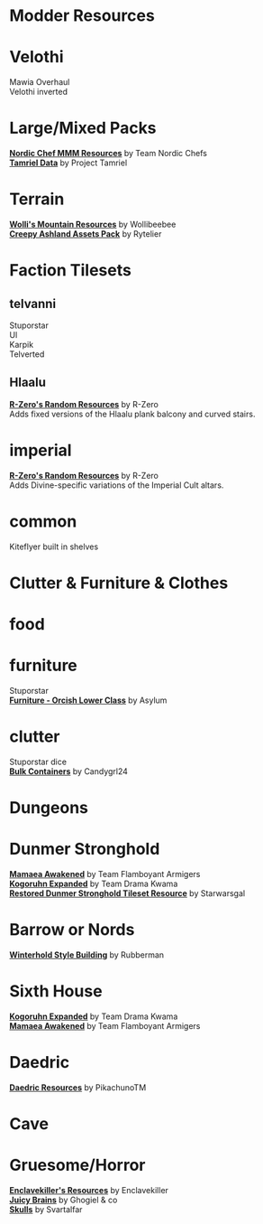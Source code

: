 # Modder Resources
# Velothi
Mawia Overhaul  
Velothi inverted  

# Large/Mixed Packs
[**Nordic Chef MMM Resources**](https://www.nexusmods.com/morrowind/mods/46142) by Team Nordic Chefs  
[**Tamriel Data**](https://www.nexusmods.com/morrowind/mods/44537) by Project Tamriel  

# Terrain
[**Wolli's Mountain Resources**](https://www.nexusmods.com/morrowind/mods/46483) by Wollibeebee  
[**Creepy Ashland Assets Pack**](https://www.nexusmods.com/morrowind/mods/46228) by Rytelier  

# Faction Tilesets

## telvanni
Stuporstar  
Ul  
Karpik  
Telverted  

## Hlaalu
[**R-Zero's Random Resources**](https://www.nexusmods.com/morrowind/mods/43729) by R-Zero  
Adds fixed versions of the Hlaalu plank balcony and curved stairs.  

# imperial
[**R-Zero's Random Resources**](https://www.nexusmods.com/morrowind/mods/43729) by R-Zero  
Adds Divine-specific variations of the Imperial Cult altars.  

# common
Kiteflyer built in shelves  

# Clutter & Furniture & Clothes
# food

# furniture
Stuporstar  
[**Furniture - Orcish Lower Class**](https://www.nexusmods.com/morrowind/mods/42513) by Asylum  

# clutter
Stuporstar dice  
[**Bulk Containers**](https://www.nexusmods.com/morrowind/mods/44699) by Candygrl24  

# Dungeons
# Dunmer Stronghold
[**Mamaea Awakened**](https://www.nexusmods.com/morrowind/mods/46096) by Team Flamboyant Armigers  
[**Kogoruhn Expanded**](https://www.nexusmods.com/morrowind/mods/46098) by Team Drama Kwama  
[**Restored Dunmer Stronghold Tileset Resource**](https://www.nexusmods.com/morrowind/mods/43952) by Starwarsgal

# Barrow or Nords
[**Winterhold Style Building**](https://www.nexusmods.com/morrowind/mods/44145) by Rubberman  

# Sixth House
[**Kogoruhn Expanded**](https://www.nexusmods.com/morrowind/mods/46098) by Team Drama Kwama  
[**Mamaea Awakened**](https://www.nexusmods.com/morrowind/mods/46096) by Team Flamboyant Armigers  

# Daedric
[**Daedric Resources**](https://www.nexusmods.com/morrowind/mods/44205) by PikachunoTM  

# Cave

# Gruesome/Horror
[**Enclavekiller's Resources**](https://www.nexusmods.com/morrowind/mods/45390) by Enclavekiller  
[**Juicy Brains**](https://www.nexusmods.com/morrowind/mods/44529) by Ghogiel & co  
[**Skulls**](https://www.nexusmods.com/morrowind/mods/46054) by Svartalfar  
